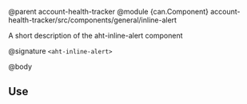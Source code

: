 @parent account-health-tracker
@module {can.Component} account-health-tracker/src/components/general/inline-alert <aht-inline-alert>

A short description of the aht-inline-alert component

@signature `<aht-inline-alert>`

@body

## Use

